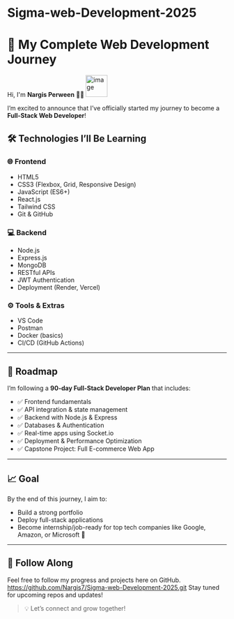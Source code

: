 # Sigma-web-Development-2025
# 🚀 My Complete Web Development Journey

Hi, I'm **Nargis Perween** 👩‍💻  <img width="50" height="50" alt="image" src="https://github.com/user-attachments/assets/039df79d-402b-4cfc-86a4-652cf78cb4c9" />

I’m excited to announce that I’ve officially started my journey to become a **Full-Stack Web Developer**!

## 🛠️ Technologies I’ll Be Learning

### 🌐 Frontend
- HTML5
- CSS3 (Flexbox, Grid, Responsive Design)
- JavaScript (ES6+)
- React.js
- Tailwind CSS
- Git & GitHub

### 💻 Backend
- Node.js
- Express.js
- MongoDB
- RESTful APIs
- JWT Authentication
- Deployment (Render, Vercel)

### ⚙️ Tools & Extras
- VS Code
- Postman
- Docker (basics)
- CI/CD (GitHub Actions)

---

## 📅 Roadmap
I’m following a **90-day Full-Stack Developer Plan** that includes:
- ✅ Frontend fundamentals
- ✅ API integration & state management
- ✅ Backend with Node.js & Express
- ✅ Databases & Authentication
- ✅ Real-time apps using Socket.io
- ✅ Deployment & Performance Optimization
- ✅ Capstone Project: Full E-commerce Web App

---

## 📈 Goal
By the end of this journey, I aim to:
- Build a strong portfolio
- Deploy full-stack applications
- Become internship/job-ready for top tech companies like Google, Amazon, or Microsoft 💼

---

## 🔗 Follow Along
Feel free to follow my progress and projects here on GitHub.  
https://github.com/Nargis7/Sigma-web-Development-2025.git
Stay tuned for upcoming repos and updates!

> 💡 Let’s connect and grow together!

